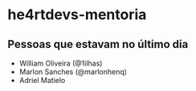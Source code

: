 # he4rtdevs-mentoria

## Pessoas que estavam no último dia

- William Oliveira (@1ilhas)
- Marlon Sanches (@marlonhenq)
- Adriel Matielo
